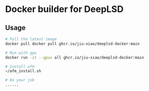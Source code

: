 # Docker builder for DeepLSD

## Usage

```bash
# Pull the latest image
docker pull docker pull ghcr.io/jiu-xiao/deeplsd-docker:main

# Run with gpu
docker run -it --gpus all ghcr.io/jiu-xiao/deeplsd-docker:main

# Install afm
~/afm_install.sh

# Do your job
......
```
